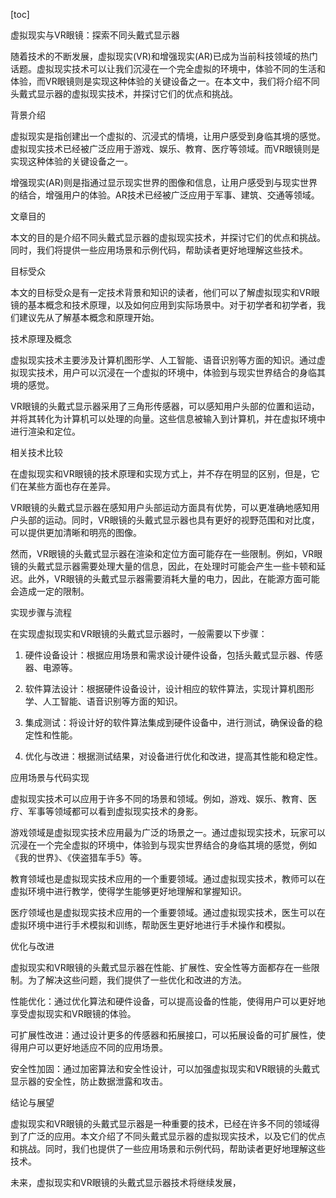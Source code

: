 
[toc]                    
                
                
虚拟现实与VR眼镜：探索不同头戴式显示器

随着技术的不断发展，虚拟现实(VR)和增强现实(AR)已成为当前科技领域的热门话题。虚拟现实技术可以让我们沉浸在一个完全虚拟的环境中，体验不同的生活和体验，而VR眼镜则是实现这种体验的关键设备之一。在本文中，我们将介绍不同头戴式显示器的虚拟现实技术，并探讨它们的优点和挑战。

背景介绍

虚拟现实是指创建出一个虚拟的、沉浸式的情境，让用户感受到身临其境的感觉。虚拟现实技术已经被广泛应用于游戏、娱乐、教育、医疗等领域。而VR眼镜则是实现这种体验的关键设备之一。

增强现实(AR)则是指通过显示现实世界的图像和信息，让用户感受到与现实世界的结合，增强用户的体验。AR技术已经被广泛应用于军事、建筑、交通等领域。

文章目的

本文的目的是介绍不同头戴式显示器的虚拟现实技术，并探讨它们的优点和挑战。同时，我们将提供一些应用场景和示例代码，帮助读者更好地理解这些技术。

目标受众

本文的目标受众是有一定技术背景和知识的读者，他们可以了解虚拟现实和VR眼镜的基本概念和技术原理，以及如何应用到实际场景中。对于初学者和初学者，我们建议先从了解基本概念和原理开始。

技术原理及概念

虚拟现实技术主要涉及计算机图形学、人工智能、语音识别等方面的知识。通过虚拟现实技术，用户可以沉浸在一个虚拟的环境中，体验到与现实世界结合的身临其境的感觉。

VR眼镜的头戴式显示器采用了三角形传感器，可以感知用户头部的位置和运动，并将其转化为计算机可以处理的向量。这些信息被输入到计算机，并在虚拟环境中进行渲染和定位。

相关技术比较

在虚拟现实和VR眼镜的技术原理和实现方式上，并不存在明显的区别，但是，它们在某些方面也存在差异。

VR眼镜的头戴式显示器在感知用户头部运动方面具有优势，可以更准确地感知用户头部的运动。同时，VR眼镜的头戴式显示器也具有更好的视野范围和对比度，可以提供更加清晰和明亮的图像。

然而，VR眼镜的头戴式显示器在渲染和定位方面可能存在一些限制。例如，VR眼镜的头戴式显示器需要处理大量的信息，因此，在处理时可能会产生一些卡顿和延迟。此外，VR眼镜的头戴式显示器需要消耗大量的电力，因此，在能源方面可能会造成一定的限制。

实现步骤与流程

在实现虚拟现实和VR眼镜的头戴式显示器时，一般需要以下步骤：

1. 硬件设备设计：根据应用场景和需求设计硬件设备，包括头戴式显示器、传感器、电源等。

2. 软件算法设计：根据硬件设备设计，设计相应的软件算法，实现计算机图形学、人工智能、语音识别等方面的知识。

3. 集成测试：将设计好的软件算法集成到硬件设备中，进行测试，确保设备的稳定性和性能。

4. 优化与改进：根据测试结果，对设备进行优化和改进，提高其性能和稳定性。

应用场景与代码实现

虚拟现实技术可以应用于许多不同的场景和领域。例如，游戏、娱乐、教育、医疗、军事等领域都可以看到虚拟现实技术的身影。

游戏领域是虚拟现实技术应用最为广泛的场景之一。通过虚拟现实技术，玩家可以沉浸在一个完全虚拟的环境中，体验到与现实世界结合的身临其境的感觉，例如《我的世界》、《侠盗猎车手5》等。

教育领域也是虚拟现实技术应用的一个重要领域。通过虚拟现实技术，教师可以在虚拟环境中进行教学，使得学生能够更好地理解和掌握知识。

医疗领域也是虚拟现实技术应用的一个重要领域。通过虚拟现实技术，医生可以在虚拟环境中进行手术模拟和训练，帮助医生更好地进行手术操作和模拟。

优化与改进

虚拟现实和VR眼镜的头戴式显示器在性能、扩展性、安全性等方面都存在一些限制。为了解决这些问题，我们提供了一些优化和改进的方法。

性能优化：通过优化算法和硬件设备，可以提高设备的性能，使得用户可以更好地享受虚拟现实和VR眼镜的体验。

可扩展性改进：通过设计更多的传感器和拓展接口，可以拓展设备的可扩展性，使得用户可以更好地适应不同的应用场景。

安全性加固：通过加密算法和安全性设计，可以加强虚拟现实和VR眼镜的头戴式显示器的安全性，防止数据泄露和攻击。

结论与展望

虚拟现实和VR眼镜的头戴式显示器是一种重要的技术，已经在许多不同的领域得到了广泛的应用。本文介绍了不同头戴式显示器的虚拟现实技术，以及它们的优点和挑战。同时，我们也提供了一些应用场景和示例代码，帮助读者更好地理解这些技术。

未来，虚拟现实和VR眼镜的头戴式显示器技术将继续发展，

